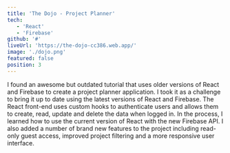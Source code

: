 ```yaml
---
title: 'The Dojo - Project Planner'
tech:
   - 'React'
   - 'Firebase'
github: '#'
liveUrl: 'https://the-dojo-cc386.web.app/'
image: './dojo.png'
featured: false
position: 3
---
```


I found an awesome but outdated tutorial that uses older versions of React and Firebase to create a project planner application. I took it as a challenge to bring it up to date using the latest versions of React and Firebase. The React front-end uses custom hooks to authenticate users and allows them to create, read, update and delete the data when logged in. In the process, I learned how to use the current version of React with the new Firebase API. I also added a number of brand new features to the project including read-only guest access, improved project filtering and a more responsive user interface.